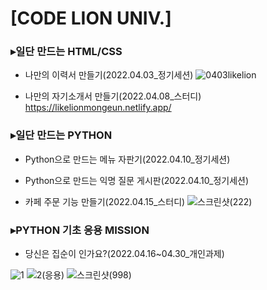 # [CODE LION UNIV.] 
### ▸일단 만드는 HTML/CSS
*  나만의 이력서 만들기(2022.04.03_정기세션)
![0403likelion](https://user-images.githubusercontent.com/87985590/161415723-0a40d80f-95bf-48ed-abb9-afde86592954.png)

* 나만의 자기소개서 만들기(2022.04.08_스터디)
https://likelionmongeun.netlify.app/

### ▸일단 만드는 PYTHON
* Python으로 만드는 메뉴 자판기(2022.04.10_정기세션)
* Python으로 만드는 익명 질문 게시판(2022.04.10_정기세션)

* 카페 주문 기능 만들기(2022.04.15_스터디)
![스크린샷(222)](https://user-images.githubusercontent.com/87985590/163592403-9a7635b6-593f-4857-93a7-9e89aab126d1.png)

### ▸PYTHON 기초 응용 MISSION
* 당신은 집순이 인가요?(2022.04.16~04.30_개인과제)

![1](https://user-images.githubusercontent.com/87985590/166109483-11481b01-0c63-4bf4-98a5-38d32502eb12.png)
![2(응용)](https://user-images.githubusercontent.com/87985590/166109487-11e2334e-b8f3-4a38-83c3-ec3bed5ba660.png)
![스크린샷(998)](https://user-images.githubusercontent.com/87985590/166109528-45bf2cc6-6dfb-42a6-ad53-ea8a14e20829.png)

